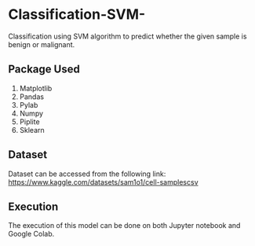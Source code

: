 # Classification-SVM-
Classification using SVM algorithm to predict whether the given sample is benign or malignant. 
## Package Used
1. Matplotlib
2. Pandas
3. Pylab
4. Numpy
5. Piplite 
6. Sklearn
## Dataset
Dataset can be accessed from the following link:
https://www.kaggle.com/datasets/sam1o1/cell-samplescsv
## Execution
The execution of this model can be done on both Jupyter notebook and Google Colab.

